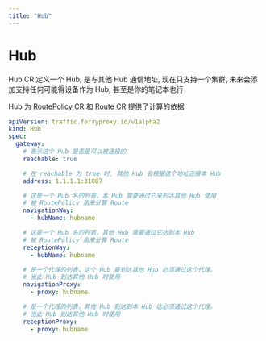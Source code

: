 ```yaml
---
title: "Hub"
---
```


# Hub

Hub CR 定义一个 Hub, 是与其他 Hub 通信地址,
现在只支持一个集群, 未来会添加支持任何可能得设备作为 Hub, 甚至是你的笔记本也行

Hub 为 [RoutePolicy CR][1] 和 [Route CR][2] 提供了计算的依据

``` yaml
apiVersion: traffic.ferryproxy.io/v1alpha2
kind: Hub
spec:
  gateway:
    # 表示这个 Hub 是否是可以被连接的
    reachable: true

    # 在 reachable 为 true 时, 其他 Hub 会根据这个地址连接本 Hub
    address: 1.1.1.1:31087

    # 这是一个 Hub 名的列表，本 Hub 需要通过它来到达其他 Hub 使用
    # 被 RoutePolicy 用来计算 Route
    navigationWay:
      - hubName: hubname

    # 这是一个 Hub 名的列表，其他 Hub 需要通过它达到本 Hub
    # 被 RoutePolicy 用来计算 Route
    receptionWay:
      - hubName: hubname

    # 是一个代理的列表，这个 Hub 要到达其他 Hub 必须通过这个代理。
    # 当此 Hub 到达其他 Hub 时使用
    navigationProxy:
      - proxy: hubname

    # 是一个代理的列表，其他 Hub 到达到本 Hub 达必须通过这个代理。
    # 当此 Hub 到达其他 Hub 时使用
    receptionProxy:
      - proxy: hubname
```

[1]: ./route_policy
[2]: ./hub
